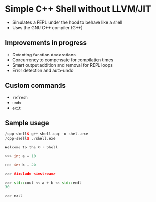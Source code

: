 # Simple C++ Shell without LLVM/JIT
- Simulates a REPL under the hood to behave like a shell
- Uses the GNU C++ compiler (G++)

## Improvements in progress
- Detecting function declarations
- Concurrency to compensate for compilation times
- Smart output addition and removal for REPL loops
- Error detection and auto-undo

## Custom commands
- `refresh`
- `undo`
- `exit`

## Sample usage
```cpp
/cpp-shell$ g++ shell.cpp -o shell.exe
/cpp-shell$ ./shell.exe

Welcome to the C++ Shell

>>> int a = 10

>>> int b = 20

>>> #include <iostream>

>>> std::cout << a + b << std::endl
30

>>> exit 
```
